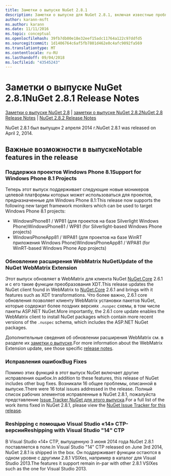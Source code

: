 ```yaml
---
title: Заметки о выпуске NuGet 2.8.1
description: Заметки о выпуске для NuGet 2.8.1, включая известные проблемы, исправления ошибок, добавленные функции и запросы на изменение структуры.
author: karann-msft
ms.author: karann
ms.date: 11/11/2016
ms.topic: conceptual
ms.openlocfilehash: 39fb7db00e18e32eef15adc11764a122c97ddfd5
ms.sourcegitcommit: 1d1406764c6af5fb7801d462e0c4afc9092fa569
ms.translationtype: MT
ms.contentlocale: ru-RU
ms.lasthandoff: 09/04/2018
ms.locfileid: "43545243"
---
```

# <a name="nuget-281-release-notes"></a><span data-ttu-id="800b9-103">Заметки о выпуске NuGet 2.8.1</span><span class="sxs-lookup"><span data-stu-id="800b9-103">NuGet 2.8.1 Release Notes</span></span>

<span data-ttu-id="800b9-104">[Заметки о выпуске NuGet 2.8](../release-notes/nuget-2.8.md) | [заметки о выпуске NuGet 2.8.2](../release-notes/nuget-2.8.2.md)</span><span class="sxs-lookup"><span data-stu-id="800b9-104">[NuGet 2.8 Release Notes](../release-notes/nuget-2.8.md) | [NuGet 2.8.2 Release Notes](../release-notes/nuget-2.8.2.md)</span></span>

<span data-ttu-id="800b9-105">NuGet 2.8.1 был выпущен 2 апреля 2014 г.</span><span class="sxs-lookup"><span data-stu-id="800b9-105">NuGet 2.8.1 was released on April 2, 2014.</span></span>

## <a name="notable-features-in-the-release"></a><span data-ttu-id="800b9-106">Важные возможности в выпуске</span><span class="sxs-lookup"><span data-stu-id="800b9-106">Notable features in the release</span></span>

### <a name="support-for-windows-phone-81-projects"></a><span data-ttu-id="800b9-107">Поддержка проектов Windows Phone 8.1</span><span class="sxs-lookup"><span data-stu-id="800b9-107">Support for Windows Phone 8.1 Projects</span></span>
<span data-ttu-id="800b9-108">Теперь этот выпуск поддерживает следующие новые моникеров целевой платформы которых может использоваться для проектов, предназначенные для Windows Phone 8.1:</span><span class="sxs-lookup"><span data-stu-id="800b9-108">This release now supports the following new target framework monikers which can be used to target Windows Phone 8.1 projects:</span></span>

* <span data-ttu-id="800b9-109">WindowsPhone81 / WP81 (для проектов на базе Silverlight Windows Phone)</span><span class="sxs-lookup"><span data-stu-id="800b9-109">WindowsPhone81 / WP81 (for Silverlight-based Windows Phone projects)</span></span>
* <span data-ttu-id="800b9-110">WindowsPhoneApp81 / WPA81 (для проектов на базе WinRT приложения Windows Phone)</span><span class="sxs-lookup"><span data-stu-id="800b9-110">WindowsPhoneApp81 / WPA81 (for WinRT-based Windows Phone App projects)</span></span>

### <a name="update-of-the-nuget-webmatrix-extension"></a><span data-ttu-id="800b9-111">Обновление расширения WebMatrix NuGet</span><span class="sxs-lookup"><span data-stu-id="800b9-111">Update of the NuGet WebMatrix Extension</span></span>
<span data-ttu-id="800b9-112">Этот выпуск обновляет в WebMatrix для клиента NuGet [NuGet.Core](https://www.nuget.org/packages/Nuget.Core/2.6.1) 2.6.1 и с его такие функции преобразования XDT.</span><span class="sxs-lookup"><span data-stu-id="800b9-112">This release updates the NuGet client found in WebMatrix to [NuGet.Core](https://www.nuget.org/packages/Nuget.Core/2.6.1) 2.6.1 and brings with it features such as XDT transformations.</span></span> <span data-ttu-id="800b9-113">Что более важно, 2.6.1 core обновления позволяет клиенту WebMatrix установки пакетов NuGet, которые содержат более поздних версиях `.nuspec` схемы, в том числе пакеты ASP.NET NuGet.</span><span class="sxs-lookup"><span data-stu-id="800b9-113">More importantly, the 2.6.1 core update enables the WebMatrix client to install NuGet packages which contain more recent versions of the `.nuspec` schema, which includes the ASP.NET NuGet packages.</span></span>

<span data-ttu-id="800b9-114">Дополнительные сведения об обновлении расширения WebMatrix см. в разделе их [заметки о выпуске](../release-notes/nuget-2.6.1-for-WebMatrix.md).</span><span class="sxs-lookup"><span data-stu-id="800b9-114">For more information about the WebMatrix Extension update, see those specific [release notes](../release-notes/nuget-2.6.1-for-WebMatrix.md).</span></span>

### <a name="bug-fixes"></a><span data-ttu-id="800b9-115">Исправления ошибок</span><span class="sxs-lookup"><span data-stu-id="800b9-115">Bug Fixes</span></span>
<span data-ttu-id="800b9-116">Помимо этих функций в этот выпуск NuGet включает другие исправления ошибок.</span><span class="sxs-lookup"><span data-stu-id="800b9-116">In addition to these features, this release of NuGet includes other bug fixes.</span></span> <span data-ttu-id="800b9-117">Возникали 16 общее проблемы, описанной в выпуске.</span><span class="sxs-lookup"><span data-stu-id="800b9-117">There were 16 total issues addressed in the release.</span></span> <span data-ttu-id="800b9-118">Полный список рабочих элементов исправленные в NuGet 2.8.1, пожалуйста представление [Issue Tracker NuGet для этого выпуска](https://nuget.codeplex.com/workitem/list/advanced?keyword=&status=All&type=All&priority=All&release=NuGet%202.8.1&assignedTo=All&component=All&sortField=LastUpdatedDate&sortDirection=Descending&page=0&reasonClosed=All).</span><span class="sxs-lookup"><span data-stu-id="800b9-118">For a full list of the work items fixed in NuGet 2.8.1, please view the [NuGet Issue Tracker for this release](https://nuget.codeplex.com/workitem/list/advanced?keyword=&status=All&type=All&priority=All&release=NuGet%202.8.1&assignedTo=All&component=All&sortField=LastUpdatedDate&sortDirection=Descending&page=0&reasonClosed=All).</span></span>

### <a name="reshipping-with-visual-studio-14-ctp"></a><span data-ttu-id="800b9-119">Reshipping с помощью Visual Studio «14» CTP-версии</span><span class="sxs-lookup"><span data-stu-id="800b9-119">Reshipping with Visual Studio "14" CTP</span></span>
<span data-ttu-id="800b9-120">В Visual Studio «14» CTP, выпущенную 3 июня 2014 года NuGet 2.8.1 поставляется в поле.</span><span class="sxs-lookup"><span data-stu-id="800b9-120">In Visual Studio "14" CTP released on June 3rd 2014, NuGet 2.8.1 is shipped in the box.</span></span> <span data-ttu-id="800b9-121">Он поддерживает функции остаются в одном уровне с другими 2.8.1 VSIXes, например в каталог для Visual Studio 2013.</span><span class="sxs-lookup"><span data-stu-id="800b9-121">The features it support remain in-par with other 2.8.1 VSIXes such as the one for Visual Studio 2013.</span></span>
